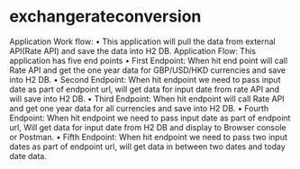 # exchangerateconversion
Application Work flow:
• This application will pull the data from external API(Rate API) and save the data into H2 DB.
Application Flow:
This application has five end points
• First Endpoint: When hit end point will call Rate API and get the one year data for GBP/USD/HKD currencies and save into H2 DB.
• Second Endpoint: When hit endpoint we need to pass input date as part of endpoint url, will get data for input date from rate API and will save into H2 DB.
• Third Endpoint: When hit endpoint will call Rate API and get one year data for all currencies and save into H2 DB.
• Fourth Endpoint: When hit endpoint we need to pass input date as part of endpoint url, Will get data for input date from H2 DB and display to Browser console or Postman.
• Fifth Endpoint: When hit endpoint we need to pass two input dates as part of endpoint url, will get data in between two dates and today date data.